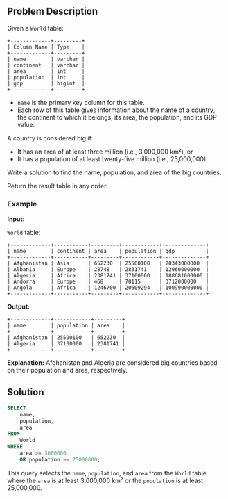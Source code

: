 ## Problem Description

Given a `World` table:

```
+-------------+---------+
| Column Name | Type    |
+-------------+---------+
| name        | varchar |
| continent   | varchar |
| area        | int     |
| population  | int     |
| gdp         | bigint  |
+-------------+---------+
```

- `name` is the primary key column for this table.
- Each row of this table gives information about the name of a country, the continent to which it belongs, its area, the population, and its GDP value.

A country is considered big if:
- It has an area of at least three million (i.e., 3,000,000 km²), or
- It has a population of at least twenty-five million (i.e., 25,000,000).

Write a solution to find the name, population, and area of the big countries.

Return the result table in any order.

### Example

**Input:**

`World` table:
```
+-------------+-----------+---------+------------+--------------+
| name        | continent | area    | population | gdp          |
+-------------+-----------+---------+------------+--------------+
| Afghanistan | Asia      | 652230  | 25500100   | 20343000000  |
| Albania     | Europe    | 28748   | 2831741    | 12960000000  |
| Algeria     | Africa    | 2381741 | 37100000   | 188681000000 |
| Andorra     | Europe    | 468     | 78115      | 3712000000   |
| Angola      | Africa    | 1246700 | 20609294   | 100990000000 |
+-------------+-----------+---------+------------+--------------+
```

**Output:**
```
+-------------+------------+---------+
| name        | population | area    |
+-------------+------------+---------+
| Afghanistan | 25500100   | 652230  |
| Algeria     | 37100000   | 2381741 |
+-------------+------------+---------+
```

**Explanation:** Afghanistan and Algeria are considered big countries based on their population and area, respectively.

## Solution

```sql
SELECT 
    name, 
    population, 
    area
FROM 
    World 
WHERE 
    area >= 3000000 
    OR population >= 25000000;
```

This query selects the `name`, `population`, and `area` from the `World` table where the `area` is at least 3,000,000 km² or the `population` is at least 25,000,000.